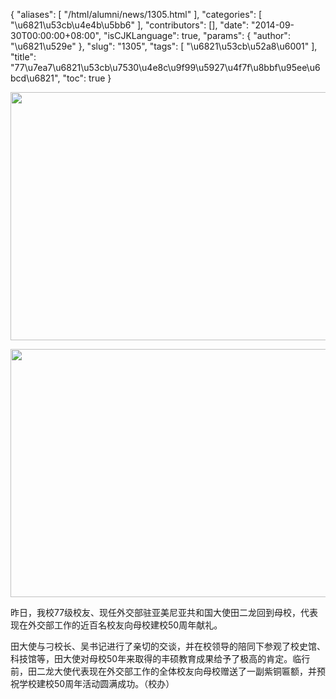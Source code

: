 {
    "aliases": [
        "/html/alumni/news/1305.html"
    ],
    "categories": [
        "\u6821\u53cb\u4e4b\u5bb6"
    ],
    "contributors": [],
    "date": "2014-09-30T00:00:00+08:00",
    "isCJKLanguage": true,
    "params": {
        "author": "\u6821\u529e"
    },
    "slug": "1305",
    "tags": [
        "\u6821\u53cb\u52a8\u6001"
    ],
    "title": "77\u7ea7\u6821\u53cb\u7530\u4e8c\u9f99\u5927\u4f7f\u8bbf\u95ee\u6bcd\u6821",
    "toc": true
}


<img
    src="https://cdn.tfls.online/mirror/full/67aa932f19c0c68bc00c9dabbda151a110784745.jpg"
    style="display:block;margin-left:auto;margin-right:auto;"
    decoding="async"
    fetchpriority="auto"
    loading="lazy"
    height="397"
    width="600"
/>





<img
    src="https://cdn.tfls.online/mirror/full/12cde8b026de706421c95ba311f5d01180f56dab.jpg"
    style="display:block;margin-left:auto;margin-right:auto;"
    decoding="async"
    fetchpriority="auto"
    loading="lazy"
    height="397"
    width="600"
/>




  





昨日，我校77级校友、现任外交部驻亚美尼亚共和国大使田二龙回到母校，代表现在外交部工作的近百名校友向母校建校50周年献礼。




田大使与刁校长、吴书记进行了亲切的交谈，并在校领导的陪同下参观了校史馆、科技馆等，田大使对母校50年来取得的丰硕教育成果给予了极高的肯定。临行前，田二龙大使代表现在外交部工作的全体校友向母校赠送了一副紫铜匾额，并预祝学校建校50周年活动圆满成功。（校办）




  




